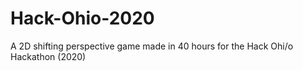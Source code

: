 # Hack-Ohio-2020
A 2D shifting perspective game made in 40 hours for the Hack Ohi/o Hackathon (2020)
